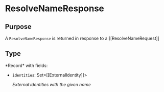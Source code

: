 # ResolveNameResponse

## Purpose

<!-- --8<-- [start:purpose] -->
A `ResolveNameResponse` is returned in response to a [[ResolveNameRequest]]
<!-- --8<-- [end:purpose] -->

## Type

<!-- --8<-- [start:type] -->
<div class="type">
*Record* with fields:

- `identities`: Set<[[ExternalIdentity]]>

  *External identities with the given name*
</div>
<!-- --8<-- [end:type] -->